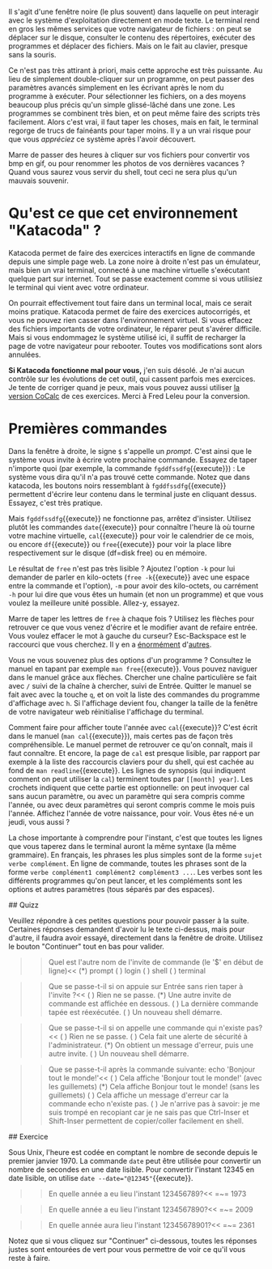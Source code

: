 Il s'agit d'une fenêtre noire (le plus souvent) dans laquelle on peut
interagir avec le système d'exploitation directement en mode texte. Le
terminal rend en gros les mêmes services que votre navigateur de
fichiers : on peut se déplacer sur le disque, consulter le contenu des
répertoires, exécuter des programmes et déplacer des fichiers. Mais on
le fait au clavier, presque sans la souris.

Ce n'est pas très attirant à priori, mais cette approche est très puissante. Au
lieu de simplement double-cliquer sur un programme, on peut passer des
paramètres avancés simplement en les écrivant après le nom du programme à
exécuter. Pour sélectionner les fichiers, on a des moyens beaucoup plus précis
qu'un simple glissé-lâché dans une zone. Les programmes se combinent très bien,
et on peut même faire des scripts très facilement. Alors c'est vrai, il faut
taper les choses, mais en fait, le terminal regorge de trucs de fainéants pour
taper moins. Il y a un vrai risque pour que vous *appréciez* ce système après
l'avoir découvert.

Marre de passer des heures à cliquer sur vos fichiers pour convertir vos bmp en
gif, ou pour renommer les photos de vos dernières vacances ? Quand vous saurez
vous servir du shell, tout ceci ne sera plus qu'un mauvais souvenir.

# Qu'est ce que cet environnement "Katacoda" ?

Katacoda permet de faire des exercices interactifs en ligne de commande depuis
une simple page web. La zone noire à droite n'est pas un émulateur, mais bien un
vrai terminal, connecté à une machine virtuelle s'exécutant quelque part sur
internet. Tout se passe exactement comme si vous utilisiez le terminal qui vient
avec votre ordinateur.

On pourrait effectivement tout faire dans un terminal local, mais ce
serait moins pratique. Katacoda permet de faire des exercices
autocorrigés, et vous ne pouvez rien casser dans l'environnement
virtuel. Si vous effacez des fichiers importants de votre ordinateur,
le réparer peut s'avérer difficile. Mais si vous endommagez le système
utilisé ici, il suffit de recharger la page de votre navigateur pour
rebooter. Toutes vos modifications sont alors annulées.

**Si Katacoda fonctionne mal pour vous,** j'en suis désolé. Je n'ai
aucun contrôle sur les évolutions de cet outil, qui cassent parfois
mes exercices. Je tente de corriger quand je peux, mais vous pouvez
aussi utiliser [la version CoCalc](https://github.com/UGLimusic/decouverte_shell)
de ces exercices. Merci à Fred Leleu pour la conversion.

# Premières commandes

Dans la fenêtre à droite, le signe ```$``` s'appelle un *prompt*.
C'est ainsi que le système vous invite à écrire votre prochaine
commande. Essayez de taper n'importe quoi (par exemple, la commande
```fgddfssdfg```{{execute}}) : Le système vous dira qu'il n'a pas
trouvé cette commande. Notez que dans katacoda, les boutons noirs
ressemblant à ```fgddfssdfg```{{execute}} permettent d'écrire leur
contenu dans le terminal juste en cliquant dessus. Essayez, c'est très
pratique.

Mais ```fgddfssdfg```{{execute}} ne fonctionne pas, arrêtez d'insister.
Utilisez plutôt les commandes ```date```{{execute}} pour connaître l'heure là où
tourne votre machine virtuelle, ```cal```{{execute}} pour voir le calendrier de
ce mois, ou encore ```df```{{execute}} ou ```free```{{execute}} pour voir la place
libre respectivement sur le disque (df=disk free) ou en mémoire.

Le résultat de ```free``` n'est pas très lisible ? Ajoutez l'option ```-k```
pour lui demander de parler en kilo-octets (```free -k```{{execute}}
avec une espace entre la commande et l'option), ```-m``` pour avoir
des kilo-octets, ou carrément ```-h``` pour lui dire que vous êtes un
humain (et non un programme) et que vous voulez la meilleure unité
possible. Allez-y, essayez.

Marre de taper les lettres de ```free``` à chaque fois ? Utilisez les flèches
pour retrouver ce que vous venez d'écrire et le modifier avant de refaire
entrée. Vous voulez effacer le mot à gauche du curseur? Esc-Backspace
est le raccourci que vous cherchez. Il y en a
[énormément](https://readline.kablamo.org/emacs.html)
d'[autres](https://github.com/chzyer/readline/blob/master/doc/shortcut.md).

Vous ne vous souvenez plus des options d'un programme ? Consultez le
manuel en tapant par exemple ```man free```{{execute}}. Vous pouvez
naviguer dans le manuel grâce aux flèches. Chercher une chaîne
particulière se fait avec ```/``` suivi de la chaîne à chercher, suivi
de Entrée. Quitter le manuel se fait avec avec la touche ```q```, et
on voit la liste des commandes du programme d'affichage avec ```h```.
Si l'affichage devient fou, changer la taille de la fenêtre de votre
navigateur web réinitialise l'affichage du terminal. 

Comment faire pour afficher toute l'année avec ```cal```{{execute}}?
C'est écrit dans le manuel (```man cal```{{execute}}), mais certes pas
de façon très compréhensible. Le manuel permet de retrouver ce qu'on
connaît, mais il faut connaître. Et encore, la page de ``cal`` est
presque lisible, par rapport par exemple à la liste des raccourcis
claviers pour du shell, qui est cachée au fond de ```man
readline```{{execute}}. Les lignes de synopsis (qui indiquent comment
on peut utiliser la ``cal``) terminent toutes par ``[[month] year]``.
Les crochets indiquent que cette partie est optionnelle: on peut
invoquer cal sans aucun paramètre, ou avec un paramètre qui sera
compris comme l'année, ou avec deux paramètres qui seront compris
comme le mois puis l'année. Affichez l'année de votre naissance, pour
voir. Vous êtes né·e un jeudi, vous aussi ?

La chose importante à comprendre pour l'instant, c'est que toutes les lignes
que vous taperez dans le terminal auront la même syntaxe (la même grammaire). En
français, les phrases les plus simples sont de la forme ```sujet verbe complément```. 
En ligne de commande, toutes les phrases sont de la forme
```verbe complément1 complément2 complément3 ...```. Les verbes sont les différents
programmes qu'on peut lancer, et les compléments sont les options et autres 
paramètres (tous séparés par des espaces). 

## Quizz

Veuillez répondre à ces petites questions pour pouvoir passer à la
suite. Certaines réponses demandent d'avoir lu le texte ci-dessus,
mais pour d'autre, il faudra avoir essayé, directement dans la fenêtre
de droite. Utilisez le bouton "Continuer" tout en bas pour valider.

>>Quel est l'autre nom de l'invite de commande (le '$' en début de ligne)<<
(*) prompt
( ) login
( ) shell
( ) terminal

>>Que se passe-t-il si on appuie sur Entrée sans rien taper à l'invite ?<<
( ) Rien ne se passe.
(*) Une autre invite de commande est affichée en dessous.
( ) La dernière commande tapée est réexécutée.
( ) Un nouveau shell démarre.

>>Que se passe-t-il si on appelle une commande qui n'existe pas?<<
( ) Rien ne se passe.
( ) Cela fait une alerte de sécurité à l'administrateur.
(*) On obtient un message d'erreur, puis une autre invite.
( ) Un nouveau shell démarre.

>>Que se passe-t-il après la commande suivante: echo 'Bonjour tout le monde!'<<
( ) Cela affiche 'Bonjour tout le monde!' (avec les guillemets)
(*) Cela affiche Bonjour tout le monde! (sans les guillemets)
( ) Cela affiche un message d'erreur car la commande echo n'existe pas.
( ) Je n'arrive pas à savoir: je me suis trompé en recopiant car je ne sais pas que Ctrl-Inser et Shift-Inser permettent de copier/coller facilement en shell.

## Exercice

Sous Unix, l'heure est codée en comptant le nombre de seconde depuis
le premier janvier 1970. La commande ```date``` peut être utilisée
pour convertir un nombre de secondes en une date lisible. Pour
convertir l'instant 12345 en date lisible, on utilise 
```date --date="@12345"```{{execute}}.

>>En quelle année a eu lieu l'instant 123456789?<<
=~= 1973

>>En quelle année a eu lieu l'instant 1234567890?<<
=~= 2009

>>En quelle année aura lieu l'instant 12345678901?<<
=~= 2361

Notez que si vous cliquez sur "Continuer" ci-dessous, toutes les
réponses justes sont entourées de vert pour vous permettre de voir ce
qu'il vous reste à faire.


